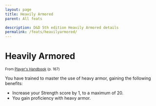 ```yaml
---
layout: page
title: Heavily Armored
parent: All feats

description: D&D 5th edition Heavily Armored details
permalink: /feats/heavilyarmored/
---
```


# Heavily Armored

<small>From <a target="_blank" href="https://dnd.wizards.com/products/tabletop-games/rpg-products/rpg_playershandbook">Player's Handbook</a> (p. 167)</small>

You have trained to master the use of heavy armor, gaining the following benefits:
- Increase your Strength score by 1, to a maximum of 20.
- You gain proficiency with heavy armor.